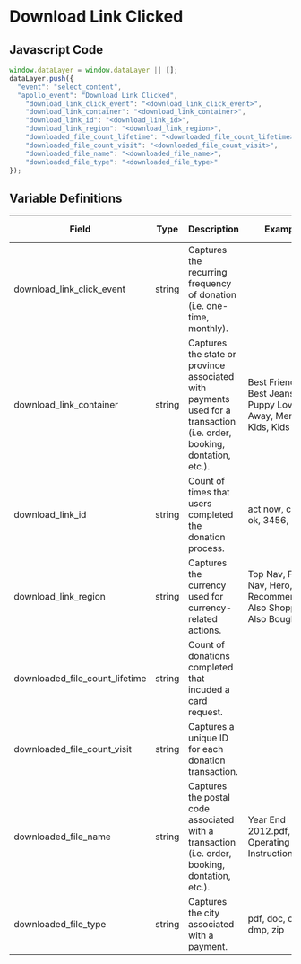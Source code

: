 # Download Link Clicked

### 

## Javascript Code
```js
window.dataLayer = window.dataLayer || [];
dataLayer.push({
  "event": "select_content",
  "apollo_event": "Download Link Clicked",
    "download_link_click_event": "<download_link_click_event>",
    "download_link_container": "<download_link_container>",
    "download_link_id": "<download_link_id>",
    "download_link_region": "<download_link_region>",
    "downloaded_file_count_lifetime": "<downloaded_file_count_lifetime>",
    "downloaded_file_count_visit": "<downloaded_file_count_visit>",
    "downloaded_file_name": "<downloaded_file_name>",
    "downloaded_file_type": "<downloaded_file_type>"
});
```

## Variable Definitions

|Field|Type|Description|Example|Pattern|Min Length|Max Length|Minimum|Maximum|Multiple Of|
| --- | --- | --- | --- | --- | --- | --- | --- | --- | --- |
|download_link_click_event|string|Captures the recurring frequency of donation \(i.e. one-time, monthly\).||||||||
|download_link_container|string|Captures the state or province associated with payments used for a transaction \(i.e. order, booking, dontation, etc.\).|Best Friends - Best Jeans, Puppy Love, Sail Away, Mens, Kids, Kids : Tops|||||||
|download_link_id|string|Count of times that users completed the donation process.|act now, cancel, ok, 3456, 8765|||||||
|download_link_region|string|Captures the currency used for currency-related actions.|Top Nav, Footer Nav, Hero, Recommended, Also Shopped, Also Bought|||||||
|downloaded_file_count_lifetime|string|Count of donations completed that incuded a card request.||||||||
|downloaded_file_count_visit|string|Captures a unique ID for each donation transaction.||||||||
|downloaded_file_name|string|Captures the postal code associated with a transaction \(i.e. order, booking, dontation, etc.\).|Year End 2012.pdf, Operating Instructions.doc`|||||||
|downloaded_file_type|string|Captures the city associated with a payment.|pdf, doc, csv, dmp, zip|||||||




